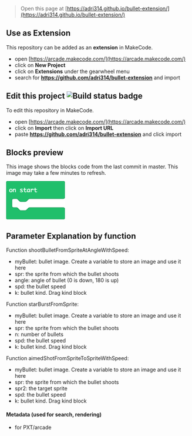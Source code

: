  


> Open this page at [https://adri314.github.io/bullet-extension/](https://adri314.github.io/bullet-extension/)

## Use as Extension

This repository can be added as an **extension** in MakeCode.

* open [https://arcade.makecode.com/](https://arcade.makecode.com/)
* click on **New Project**
* click on **Extensions** under the gearwheel menu
* search for **https://github.com/adri314/bullet-extension** and import

## Edit this project ![Build status badge](https://github.com/adri314/bullet-extension/workflows/MakeCode/badge.svg)

To edit this repository in MakeCode.

* open [https://arcade.makecode.com/](https://arcade.makecode.com/)
* click on **Import** then click on **Import URL**
* paste **https://github.com/adri314/bullet-extension** and click import

## Blocks preview

This image shows the blocks code from the last commit in master.
This image may take a few minutes to refresh.

![A rendered view of the blocks](https://github.com/adri314/bullet-extension/raw/master/.github/makecode/blocks.png)

## Parameter Explanation by function

Function shootBulletFromSpriteAtAngleWithSpeed:
* myBullet: bullet image. Create a variable to store an image and use it here
* spr: the sprite from which the bullet shoots
* angle: angle of bullet (0 is down, 180 is up)
* spd: the bullet speed
* k: bullet kind. Drag kind block

Function starBurstFromSprite:
* myBullet: bullet image. Create a variable to store an image and use it here
* spr: the sprite from which the bullet shoots
* n: number of bullets
* spd: the bullet speed
* k: bullet kind. Drag kind block

Function aimedShotFromSpriteToSpriteWithSpeed:
* myBullet: bullet image. Create a variable to store an image and use it here
* spr: the sprite from which the bullet shoots
* spr2: the target sprite
* spd: the bullet speed
* k: bullet kind. Drag kind block



#### Metadata (used for search, rendering)

* for PXT/arcade
<script src="https://makecode.com/gh-pages-embed.js"></script><script>makeCodeRender("{{ site.makecode.home_url }}", "{{ site.github.owner_name }}/{{ site.github.repository_name }}");</script>
